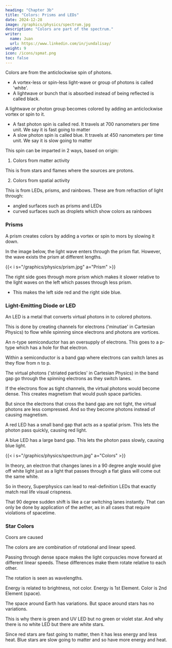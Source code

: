 ```yaml
---
heading: "Chapter 3b"
title: "Colors: Prisms and LEDs"
date: 2024-12-28
image: /graphics/physics/spectrum.jpg
description: "Colors are part of the spectrum."
writer:
  name: Juan
  url: https://www.linkedin.com/in/jundalisay/
weight: 9
icon: /icons/spmat.png
toc: false
---
```



<!-- Colors are produced by the variations in wavelength relative to others. 

White light has many wavelengths of ranging from  -->

Colors are from the anticlockwise spin of photons. 
- A vortex-less or spin-less light-wave or group of photons is called 'white'.
- A lightwave or bunch that is absorbed instead of being reflected is called black.

A lightwave or photon group becomes colored by adding an anticlockwise vortex or spin to it. 
- A fast photon spin is called red. It travels at 700 nanometers per time unit. We say it is fast going to matter
- A slow photon spin is called blue. It travels at 450 nanometers per time unit. We say it is slow going to matter


This spin can be imparted in 2 ways, based on origin:

1. Colors from matter activity

This is from stars and flames where the sources are protons. 

<!-- This is known as spectral lines.   -->

2. Colors from spatial activity 

This is from LEDs, prisms, and rainbows. These are from refraction of light through:

- angled surfaces such as prisms and LEDs
- curved surfaces such as droplets which show colors as rainbows


### Prisms

A prism creates colors by adding a vortex or spin to mors by slowing it down. 

In the image below, the light wave enters through the prism flat. However, the wave exists the prism at different lengths. 

{{< i s="/graphics/physics/prism.jpg" a="Prism" >}}


The right side goes through more prism which makes it slower relative to the light waves on the left which passes through less prism. 
- This makes the left side red and the right side blue.


### Light-Emitting Diode or LED 


An LED is a metal that converts virtual photons in to colored photons. 

This is done by creating channels for electrons ('minutiae' in Cartesian Physics) to flow while spinning since electrons and photons are vortices. 

An n-type semiconductor has an oversupply of electrons. This goes to a p-type which has a hole for that electron. 

Within a semiconductor is a band gap where electrons can switch lanes as they flow from n to p. 

The virtual photons ('striated particles' in Cartesian Physics) in the band gap go through the spinning electrons as they switch lanes.

If the electrons flow as tight channels, the virtual photons would become dense. This creates magnetism that would push space particles.  

But since the electrons that cross the band gap are not tight, the virtual photons are less compressed. And so they become photons instead of causing magnetism.

A red LED has a small band gap that acts as a spatial prism. This lets the photon pass quickly, causing red light. 

A blue LED has a large band gap. This lets the photon pass slowly, causing blue light. 

{{< i s="/graphics/physics/spectrum.jpg" a="Colors" >}}

In theory, an electron that changes lanes in a 90 degree angle would give off white light just as a light that passes through a flat glass will come out the same white. 

So in theory, Superphysics can lead to real-definition LEDs that exactly match real life visual crispness. 

That 90 degree sudden shift is like a car switching lanes instantly. That can only be done by application of the aether, as in all cases that require violations of spacetime.



### Star Colors

Coors are caused 



The colors are are combination of rotational and linear speed. 

Passing through dense space makes the light corpuscles move forward at different linear speeds. These differences make them rotate relative to each other. 

The rotation is seen as wavelengths. 

Energy is related to brightness, not color. Energy is 1st Element. Color is 2nd Element (space). 

The space around Earth has variations. But space around stars has no variations.

This is why there is green and UV LED but no green or violet star. And why there is no white LED but there are white stars. 


Since red stars are fast going to matter, then it has less energy and less heat. Blue stars are slow going to matter and so have more energy and heat. 